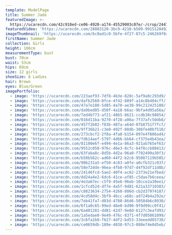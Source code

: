 ```yaml
---
template: ModelPage
title: Summer Jade
featuredImage: >-
  https://ucarecdn.com/42c918ed-ce06-4920-a174-45529003c07e/-/crop/2447x1510/0,124/-/preview/
featuredVideo: 'https://ucarecdn.com/28083120-3bc9-4210-b509-9915128492f9/'
imageThumbnail: 'https://ucarecdn.com/6c0ad1c0-5bfe-4f27-87c5-246269f0a201/'
firstName: Summer Jade
collection: Girls
height: 160cm
measurementType: bust
bust: 70cm
waist: 53cm
hips: 69cm
size: 12 girls
shoeSize: 8 Ladies
hair: Brown
eyes: Blue/Green
imagePortfolio:
  - image: 'https://ucarecdn.com/223aef93-7df8-4b3e-820c-5af9a0c293d9/'
  - image: 'https://ucarecdn.com/dafb2560-0fce-4f42-889f-a14c8b404cff/'
  - image: 'https://ucarecdn.com/47a7e188-5d85-4a70-ae38-99c212425180/'
  - image: 'https://ucarecdn.com/da9bed05-d50f-4a18-b6ac-9bfa4d95a56a/'
  - image: 'https://ucarecdn.com/7ed4b773-af21-4865-8621-ccdb38c98854/'
  - image: 'https://ucarecdn.com/016d11ba-9270-4f28-a06a-7f37afc50db8/'
  - image: 'https://ucarecdn.com/457f2b02-f83b-487a-a64d-07b8751f7fcf/'
  - image: 'https://ucarecdn.com/9ff36b21-c3e0-492f-88db-386fe40bf510/'
  - image: 'https://ucarecdn.com/273cbcf2-2f8a-4fa8-b154-097e4f806ad4/'
  - image: 'https://ucarecdn.com/fd614aef-5797-4d66-bb64-cf375e4b43ea/'
  - image: 'https://ucarecdn.com/81100e6f-e494-4e1a-86a3-921ab765ef63/'
  - image: 'https://ucarecdn.com/9552c058-976c-46e3-8cfc-64f8ccb88413/'
  - image: 'https://ucarecdn.com/63faba8c-8d5b-4d2a-96a0-f702499a30f3/'
  - image: 'https://ucarecdn.com/b58b562c-ad60-44f2-b2c6-95087119b505/'
  - image: 'https://ucarecdn.com/90b231a5-ef50-4c83-a0fe-a0cfb321c03f/'
  - image: 'https://ucarecdn.com/58e72dde-96ea-4fb0-97d7-d4f92df11d8b/'
  - image: 'https://ucarecdn.com/24146fcd-5ae2-40f4-ac62-2373e21efbed/'
  - image: 'https://ucarecdn.com/dd24a4e2-6dc6-41ce-af85-c5dae7b6ceea/'
  - image: 'https://ucarecdn.com/4e3a67ec-c5f9-45e6-96eb-10cce2a30ee1/'
  - image: 'https://ucarecdn.com/1cfcd52d-df7e-4a5f-9d81-621a33710383/'
  - image: 'https://ucarecdn.com/c8823634-2754-4268-806d-cb2d37974187/'
  - image: 'https://ucarecdn.com/4cd58d4c-3bf9-4bcc-a68c-ad724b4a292e/'
  - image: 'https://ucarecdn.com/7eb41fa7-d03d-4780-86d6-50584b6c8930/'
  - image: 'https://ucarecdn.com/6f1a0c65-99ed-46e0-bd90-9f0d99cc0f41/'
  - image: 'https://ucarecdn.com/6a401281-dd81-42d7-9e0d-6127c3eafd93/'
  - image: 'https://ucarecdn.com/1a5edae0-9e49-476c-8371-4f7d05061099/'
  - image: 'https://ucarecdn.com/3c6fa1b0-f627-4df2-bd53-33eeedd85730/'
  - image: 'https://ucarecdn.com/ce0659db-189e-4038-97c3-080e74e0d5eb/'
---
```


